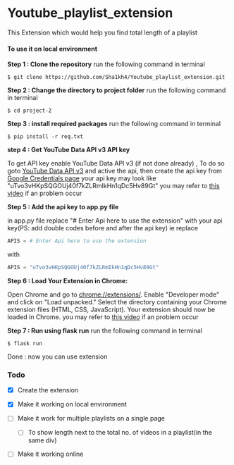 # Youtube_playlist_extension

This Extension which would help you find total length of a playlist

#### To use it on local environment 
 
**Step 1 : Clone the repository**
run the following command in terminal
```
$ git clone https://github.com/Sha1kh4/Youtube_playlist_extension.git
```

**Step 2 : Change the directory to project folder**
run the following command in terminal
```
$ cd project-2
```
**Step 3 : install required packages**
run the following command in terminal
```
$ pip install -r req.txt
```
**step 4 : Get YouTube Data API v3 API key**


To get API key enable YouTube Data API v3 (if not done already) ,
To do so goto [YouTube Data API v3](https://console.cloud.google.com/apis/library/youtube.googleapis.com) and active the api,
then create the api key from [Google Credentials page](https://console.cloud.google.com/apis/credentials)
your api key may look like "uTvo3vHKpSQGOUj40f7kZLRmIkHn1qDc5Hv89Gt"
you may refer to [this video](https://www.youtube.com/watch?v=N18czV5tj5o) if an problem occur

**Step 5 : Add the api key to app.py file**

in app.py file replace "# Enter Api here to use the extension" with your api key(PS: add double codes before and after the api key)
ie replace 
```python
APIS = # Enter Api here to use the extension
```

with 
```python
APIS = "uTvo3vHKpSQGOUj40f7kZLRmIkHn1qDc5Hv89Gt"
```

**Step 6 : Load Your Extension in Chrome:**

Open Chrome and go to [chrome://extensions/](chrome://extensions/). Enable "Developer mode" and click on "Load unpacked." Select the directory containing your Chrome extension files (HTML, CSS, JavaScript). Your extension should now be loaded in Chrome.
you may refer to [this video](https://youtu.be/B8Ihv3xsWYs?si=ZCb_PcFU7wOG-PBx&t=595) if an problem occur


**Step 7 : Run using flask run**
run the following command in terminal
```
$ flask run
```

Done : now you can use extension 


### Todo

- [x] Create the extension
- [x] Make it working on local environment

- [ ] Make it work for multiple playlists on a single page  
  - [ ] To show length next to the total no. of videos in a playlist(in the same div)

- [ ] Make it working online